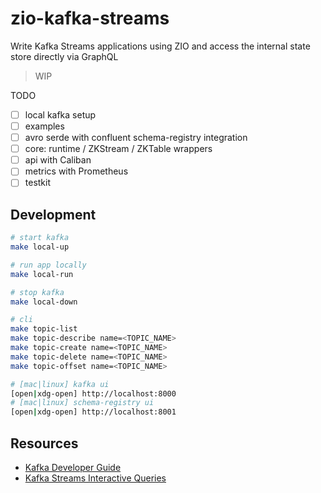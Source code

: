 # zio-kafka-streams

Write Kafka Streams applications using ZIO and access the internal state store directly via GraphQL

> WIP

TODO
* [ ] local kafka setup
* [ ] examples
* [ ] avro serde with confluent schema-registry integration
* [ ] core: runtime / ZKStream / ZKTable wrappers
* [ ] api with Caliban
* [ ] metrics with Prometheus
* [ ] testkit

## Development

```bash
# start kafka
make local-up

# run app locally
make local-run

# stop kafka
make local-down

# cli
make topic-list
make topic-describe name=<TOPIC_NAME>
make topic-create name=<TOPIC_NAME>
make topic-delete name=<TOPIC_NAME>
make topic-offset name=<TOPIC_NAME>

# [mac|linux] kafka ui
[open|xdg-open] http://localhost:8000
# [mac|linux] schema-registry ui
[open|xdg-open] http://localhost:8001
```

## Resources

* [Kafka Developer Guide](https://docs.confluent.io/current/streams/developer-guide/index.html)
* [Kafka Streams Interactive Queries](https://docs.confluent.io/current/streams/developer-guide/interactive-queries.html)
